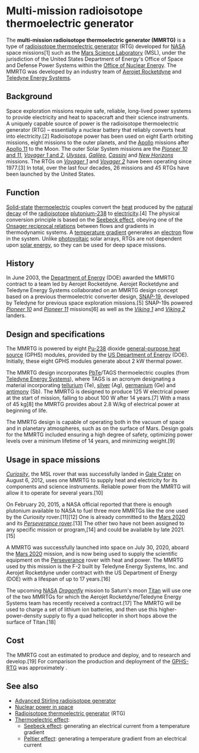 # Multi-mission radioisotope thermoelectric generator

The **multi-mission radioisotope thermoelectric generator (MMRTG)** 
is a type of [radioisotope thermoelectric
generator](radioisotope_thermoelectric_generator "wikilink") (RTG)
developed for [NASA](NASA "wikilink") space missions[1] such as the
[Mars Science Laboratory](Mars_Science_Laboratory "wikilink") (MSL),
under the jurisdiction of the United States Department of Energy's
Office of Space and Defense Power Systems within the [Office of Nuclear
Energy](Office_of_Nuclear_Energy "wikilink"). The MMRTG was developed by
an industry team of [Aerojet Rocketdyne](Aerojet_Rocketdyne "wikilink")
and [Teledyne Energy Systems](Teledyne_Technologies "wikilink").

## Background

Space exploration missions require safe, reliable, long-lived power
systems to provide electricity and heat to spacecraft and their science
instruments. A uniquely capable source of power is the radioisotope
thermoelectric generator (RTG) – essentially a nuclear battery that
reliably converts heat into electricity.[2] Radioisotope power has been
used on eight Earth orbiting missions, eight missions to the outer
planets, and the [Apollo](Apollo_program "wikilink") missions after
[Apollo 11](Apollo_11 "wikilink") to the Moon. The outer Solar System
missions are the [*Pioneer 10* and *11*](Pioneer_program "wikilink"),
[*Voyager 1* and *2*](Voyager_program "wikilink"),
*[Ulysses](Ulysses_(spacecraft) "wikilink")*,
*[Galileo](Galileo_(spacecraft) "wikilink")*,
*[Cassini](Cassini–Huygens "wikilink")* and *[New
Horizons](New_Horizons "wikilink")* missions. The RTGs on *[Voyager
1](Voyager_1 "wikilink")* and *[Voyager 2](Voyager_2 "wikilink")* have
been operating since 1977.[3] In total, over the last four decades, 26
missions and 45 RTGs have been launched by the United States.

## Function

[Solid-state](semiconductor_device "wikilink")
[thermoelectric](thermoelectric_effect "wikilink") couples convert the
[heat](heat "wikilink") produced by the [natural
decay](radioactive_decay "wikilink") of the
[radioisotope](radioisotope "wikilink")
[plutonium-238](plutonium-238 "wikilink") to
[electricity](electricity "wikilink").[4] The physical conversion
principle is based on the [Seebeck effect](Seebeck_effect "wikilink"),
obeying one of the [Onsager reciprocal
relations](Onsager_reciprocal_relations "wikilink") between flows and
gradients in thermodynamic systems. A [temperature
gradient](temperature_gradient "wikilink") generates an
[electron](electron "wikilink") flow in the system. Unlike
[photovoltaic](Photovoltaics "wikilink") solar arrays, RTGs are not
dependent upon [solar energy](solar_energy "wikilink"), so they can be
used for deep space missions.

## History

In June 2003, the [Department of
Energy](United_States_Department_of_Energy "wikilink") (DOE) awarded the
MMRTG contract to a team led by Aerojet Rocketdyne. Aerojet Rocketdyne
and Teledyne Energy Systems collaborated on an MMRTG design concept
based on a previous thermoelectric converter design,
[SNAP-19](SNAP-19 "wikilink"), developed by Teledyne for previous space
exploration missions.[5] SNAP-19s powered *[Pioneer
10](Pioneer_10 "wikilink")* and *[Pioneer 11](Pioneer_11 "wikilink")*
missions[6] as well as the *[Viking 1](Viking_1 "wikilink")* and
*[Viking 2](Viking_2 "wikilink")* landers.

## Design and specifications

The MMRTG is powered by eight [Pu-238](Pu-238 "wikilink") dioxide
[general-purpose heat source](general-purpose_heat_source "wikilink")
(GPHS) modules, provided by the [US Department of
Energy](United_States_Department_of_Energy "wikilink") (DOE). Initially,
these eight GPHS modules generate about 2 kW thermal power.

The MMRTG design incorporates [PbTe](Lead_telluride "wikilink")/TAGS
thermoelectric couples (from [Teledyne Energy
Systems](Teledyne_Technologies "wikilink")), where TAGS is an acronym
designating a material incorporating [tellurium](tellurium "wikilink")
(Te), [silver](silver "wikilink") (Ag),
[germanium](germanium "wikilink") (Ge) and
[antimony](antimony "wikilink") (Sb). The MMRTG is designed to produce
125 W electrical power at the start of mission, falling to about 100 W
after 14 years.[7] With a mass of 45 kg[8] the MMRTG provides about 2.8
W/kg of electrical power at beginning of life.

The MMRTG design is capable of operating both in the vacuum of space and
in planetary atmospheres, such as on the surface of Mars. Design goals
for the MMRTG included ensuring a high degree of safety, optimizing
power levels over a minimum lifetime of 14 years, and minimizing
weight.[9]

## Usage in space missions

*[Curiosity](Curiosity_rover "wikilink")*, the MSL rover that was
successfully landed in [Gale Crater](Gale_(crater) "wikilink") on August
6, 2012, uses one MMRTG to supply heat and electricity for its
components and science instruments. Reliable power from the MMRTG will
allow it to operate for several years.[10]

On February 20, 2015, a NASA official reported that there is enough
plutonium available to NASA to fuel three more MMRTGs like the one used
by the *Curiosity* rover.[11][12] One is already committed to the [Mars
2020](Mars_2020 "wikilink") and its [*Perseverance*
rover](Perseverance_(rover) "wikilink").[13] The other two have not been
assigned to any specific mission or program,[14] and could be available
by late 2021.[15]

A MMRTG was successfully launched into space on July 30, 2020, aboard
the [Mars 2020](Mars_2020 "wikilink") mission, and is now being used to
supply the scientific equipment on the
[Perseverance](Perseverance_(rover) "wikilink") rover with heat and
power. The MMRTG used by this mission is the F-2 built by Teledyne
Energy Systems, Inc. and Aerojet Rocketdyne under contract with the US
Department of Energy (DOE) with a lifespan of up to 17 years.[16]

The upcoming [NASA](NASA "wikilink")
*[Dragonfly](Dragonfly_(Titan_space_probe) "wikilink")* mission to
Saturn's moon [Titan](Titan_(moon) "wikilink") will use one of the two
MMRTGs for which the Aerojet Rocketdyne/Teledyne Energy Systems team has
recently received a contract.[17] The MMRTG will be used to charge a set
of lithium ion batteries, and then use this higher-power-density supply
to fly a quad helicopter in short hops above the surface of Titan.[18]

## Cost

The MMRTG cost an estimated to produce and deploy, and to research and
develop.[19] For comparison the production and deployment of the
[GPHS-RTG](GPHS-RTG "wikilink") was approximately .

## See also

-   [Advanced Stirling radioisotope
    generator](Advanced_Stirling_radioisotope_generator "wikilink")
-   [Nuclear power in space](Nuclear_power_in_space "wikilink")
-   [Radioisotope thermoelectric
    generator](Radioisotope_thermoelectric_generator "wikilink") (RTG)
-   [Thermoelectric effect](Thermoelectric_effect "wikilink"):
    -   [Seebeck effect](Seebeck_effect "wikilink"): generating an
        electrical current from a temperature gradient
    -   [Peltier effect](Peltier_effect "wikilink"): generating a
        temperature gradient from an electrical current
